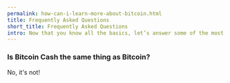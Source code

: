 ```yaml
---
permalink: how-can-i-learn-more-about-bitcoin.html
title: Frequently Asked Questions
short_title: Frequently Asked Questions
intro: Now that you know all the basics, let’s answer some of the most frequently asked questions.
---
```


### Is Bitcoin Cash the same thing as Bitcoin?

No, it's not!